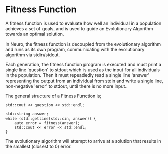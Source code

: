 # Fitness Function

A fitness function is used to evaluate how well an individual in a population achieves a set of goals, and is used to guide an Evolutionary Algorithm towards an optimal solution.

In Neuro, the fitness function is decoupled from the evolutionary algorithm and runs as its own program, communicating with the evolutionary algorithm via stdin/stdout.

Each generation, the fitness function program is executed and must print a single line 'question' to stdout which is used as the input for all individuals in the population. Then it must repeadedly read a single line 'answer' representing the output from an individual from stdin and write a single line, non-negative 'error' to stdout, until there is no more input.

The general structure of a Fitness Function is;

```
std::cout << question << std::endl;

std::string answer;
while (std::getline(std::cin, answer)) {
    auto error = fitness(answer);
    std::cout << error << std::endl;
}
```

The evolutionary algorithm will attempt to arrive at a solution that results in the smallest (closest to 0) error.
